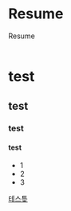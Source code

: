 # Resume
Resume
<br>
<br>
<h1> test</h1>
<h2> test</h2>
<h3> test</h3>
<h4> test</h4>

<ul>
  <li>1</li>
  <li>2</li>
  <li>3</li>
</ul>

<a href="https://ksy0606.github.io/SOFTFORUM">테스틎</a>
